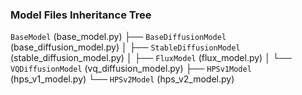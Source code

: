 ### Model Files Inheritance Tree
`BaseModel` (base_model.py)
├── `BaseDiffusionModel` (base_diffusion_model.py)
│   ├── `StableDiffusionModel` (stable_diffusion_model.py)
│   ├── `FluxModel` (flux_model.py)
│   └── `VQDiffusionModel` (vq_diffusion_model.py)
├── `HPSv1Model` (hps_v1_model.py)
└── `HPSv2Model` (hps_v2_model.py)
